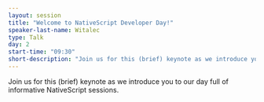 ```yaml
---
layout: session
title: "Welcome to NativeScript Developer Day!"
speaker-last-name: Witalec
type: Talk
day: 2
start-time: "09:30"
short-description: "Join us for this (brief) keynote as we introduce you to our day full of informative NativeScript sessions."
---
```


Join us for this (brief) keynote as we introduce you to our day full of informative NativeScript sessions.
